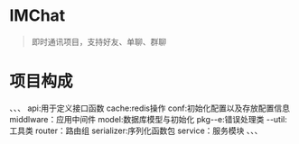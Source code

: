 # IMChat

>
>即时通讯项目，支持好友、单聊、群聊

# 项目构成
、、、
api:用于定义接口函数 
cache:redis操作 
conf:初始化配置以及存放配置信息 
middlware：应用中间件 
model:数据库模型与初始化 
pkg--e:错误处理类 
   --util:工具类 
router：路由组 
serializer:序列化函数包 
service：服务模块 
、、、


   
